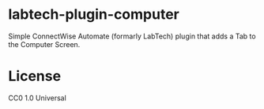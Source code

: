 # labtech-plugin-computer

Simple ConnectWise Automate (formarly LabTech) plugin that adds a Tab to the Computer Screen.

# License

CC0 1.0 Universal